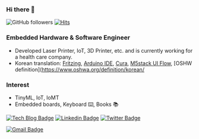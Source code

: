 ### Hi there 👋

<div align=left>

![GitHub followers](https://img.shields.io/github/followers/jbkim?style=social)
[![Hits](https://hits.seeyoufarm.com/api/count/incr/badge.svg?url=https%3A%2F%2Fgithub.com%2Fjbkim&count_bg=%2379C83D&title_bg=%23555555&icon=&icon_color=%23E7E7E7&title=hits&edge_flat=false)](https://hits.seeyoufarm.com)

</div>

### Embedded Hardware & Software Engineer
- Developed Laser Printer, IoT, 3D Printer, etc. and is currently working for a health care company.
- Korean translation: [Fritzing](https://fritzing.org/), [Arduino IDE](https://www.transifex.com/mbanzi/arduino-ide-15/dashboard/), [Cura](https://github.com/Ultimaker/Cura), [M5stack UI Flow](https://flow.m5stack.com/), [OSHW definition](https://www.oshwa.org/definition/korean/

### Interest
- TinyML, IoT, IoMT
- Embedded boards, Keyboard ⌨️, Books 📚


<div align=left>


[![Tech Blog Badge](http://img.shields.io/badge/-Tech%20blog-black?style=flat-square&logo=wordpress&link=https://openmicrolab.com/)](https://openmicrolab.com/) 
[![Linkedin Badge](https://img.shields.io/badge/-LinkedIn-blue?style=flat-square&logo=Linkedin&logoColor=white&link=https://www.linkedin.com/in/jinbuhmkim/)](https://www.linkedin.com/in/jinbuhmkim/) 
[![Twitter Badge](https://img.shields.io/twitter/follow/EspressoDopio?style=social&logo=Twitter&link=https://twitter.com/espressodopio)](https://twitter.com/espressodopio)
<!-- [![Instagram Badge](https://img.shields.io/badge/-Instagram-dd2a7b?style=flat-square&logo=instagram&logoColor=white&link=https://www.instagram.com/jinbuhm/)](https://www.instagram.com/jinbuhm/) -->
[![Gmail Badge](https://img.shields.io/badge/-Gmail-d14836?style=flat-square&logo=Gmail&logoColor=white&link=mailto:Jinbuhm.Kim@gmail.com)](mailto:Jinbuhm.Kim@gmail.com)

</div>

<!--
Here are some ideas to get you started:
- 🔭 I’m currently working on ...
- 🌱 I’m currently learning ...
- 👯 I’m looking to collaborate on ...
- 🤔 I’m looking for help with ...
- 💬 Ask me about ...
- 📫 How to reach me: ...
- 😄 Pronouns: ...
- ⚡ Fun fact: ...
-->
